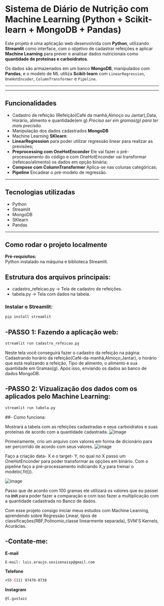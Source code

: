 # Sistema de Diário de Nutrição com Machine Learning (Python + Scikit-learn + MongoDB + Pandas)

Este projeto é uma aplicação web desenvolvida com **Python**, utilizando **Streamlit** como interface, com o objetivo de cadastrar refeições e aplicar **Machine Learning** para prever e analisar dados nutricionais como **quantidade de proteínas e carboidratos**.

Os dados são armazenados em um banco **MongoDB**, manipulados com **Pandas**, e o modelo de ML utiliza **Scikit-learn** com `LinearRegression`, `OneHotEncoder`, `ColumnTransformer` e `Pipeline`.

---


---

##  Funcionalidades

- Cadastro de refeição (Refeição(Café da manhâ,Almoço ou Jantar),Data, Horário, alimento e quantidade(em g) *Precisa ser em gramas(g) para ter mais precisão.*
- Manipulação dos dados cadastrados **MongoDB**
- Machine Learning **SKlearn**:
- **LinearRegression** para poder utilizar regressão linear para realizar as previsões;
- **Preprocessing com OneHotEnconder** Ele vai fazer o pré-processamento do código e com OneHotEnconder vai transformar (refeicao/alimento) os dados em opção binária;
- **Compose com ColumnTransformer** Aplica-se nas colunas categóricas;
- **Pipeline** Encadear o pré-modelo de regressão.


---

##  Tecnologias utilizadas

- Python
- Streamlit
- MongoDB
- SKlearn
- Pandas


---

## Como rodar o projeto localmente

**Pré-requisitos:**  
Python instalado na máquina e biblioteca Streamlit.
## **Estrutura dos arquivos principais:**
 - cadastro_refeicao.py -> Tela de cadastro de refeições.
 - tabela.py -> Tela com dados na tabela.
   

### Instalar o Streamlit:

```bash
pip install streamlit
```

## -PASSO 1: Fazendo a aplicação web:
```bash
streamlit run cadastro_refeicao.py
```
Neste tela você conseguirá fazer o cadastro da refeição na página: Cadastrando horário da refeição(Café-da-manhã,Almoço,Jantar), o horário que está realizando a refeição, Tipo de alimento, o alimento e sua quantidade em Gramas(g). Após isso, enviando os dados ao banco de dados MongoDB.

## -PASSO 2: Vizualização dos dados com os aplicados pelo Machine Learning:


```bash
streamlit run tabela.py
```
##- Como funciona:


Mostrará a tabela com as refeições cadastradas e seus carboidratos e suas proteínas de acordo com a quantidade cadastrada.
![image](https://github.com/user-attachments/assets/eb8d85b1-c510-47df-9916-03c4b9a34fad)

Primeiramente, crio um arquivo com valores em forma de dicionário para ser percorrido de acordo com seus valores.
![image](https://github.com/user-attachments/assets/d98fce1f-456b-46fd-8cb2-0c5ff77e413c)

Faço a criação data- X e o target- Y, no qual no X passo um OneHotEnconder para poder transformar as opções em binário. Com o pipeline faço a pré-processamento indiciando X,y para treinar o modelo(.fit()).

![image](https://github.com/user-attachments/assets/8ac41514-b882-4bfe-a325-8d7a6b96e247)

Passo que de acordo com 100 gramas ele utilizará os valores que eu passei na __init__ para poder fazer a comparação e com isso fazer a multiplicação com a quantidade cadastrada no Banco de dados.

Com esse projeto consigo iniciar meus estudos com Machine Learning, aprendendo sobre Regressão Linear, tipos de classificações(RBF,Polinomio,classe linearmente separada), SVM´S Kernels, Acurácias.

## -Contate-me:

**E-mail**
```bash
E-mail: luis.araujo.sesisenaisp@gmail.com
````
**Telefone**
```bash
+55 (11) 97470-0738
```
**Instagram**
```bash
@l.gustazz
```







